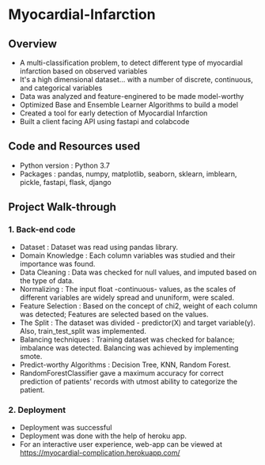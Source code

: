 # Myocardial-Infarction

## Overview
* A multi-classification problem, to detect different type of myocardial infarction based on observed variables
* It's a high dimensional dataset... with a number of discrete, continuous, and categorical variables
* Data was analyzed and feature-enginered to be made model-worthy
* Optimized Base and Ensemble Learner Algorithms to build a model
* Created a tool for early detection of Myocardial Infarction
* Built a client facing API using fastapi and colabcode

## Code and Resources used
* Python version : Python 3.7
* Packages : pandas, numpy, matplotlib, seaborn, sklearn, imblearn, pickle, fastapi, flask, django

## Project Walk-through

### 1. Back-end code 
* Dataset : Dataset was read using pandas library.
* Domain Knowledge : Each column variables was studied and their importance was found.
* Data Cleaning : Data was checked for null values, and imputed based on the type of data.
* Normalizing : The input float -continuous- values, as the scales of different variables are widely spread and ununiform, were scaled.
* Feature Selection : Based on the concept of chi2, weight of each column was detected; Features are selected based on the values.
* The Split : The dataset was divided - predictor(X) and target variable(y). Also, train_test_split was implemented.
* Balancing techniques : Training dataset was checked for balance; imbalance was detected. Balancing was achieved by implementing smote.
* Predict-worthy Algorithms : Decision Tree, KNN, Random Forest.
* RandomForestClassifier gave a maximum accuracy for correct prediction of patients' records with utmost ability to categorize the patient.

### 2. Deployment
* Deployment was successful
* Deployment was done with the help of heroku app.
* For an interactive user experience, web-app can be viewed at https://myocardial-complication.herokuapp.com/
